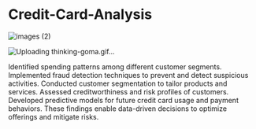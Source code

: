 # Credit-Card-Analysis
![images (2)](https://github.com/Rohitrt8/Credit-Card-Analysis/assets/132551994/9c5a46aa-e264-4fb2-9dcd-57fe26403a64)


![Uploading thinking-goma.gif…]()


Identified spending patterns among different customer segments.
Implemented fraud detection techniques to prevent and detect suspicious activities.
Conducted customer segmentation to tailor products and services.
Assessed creditworthiness and risk profiles of customers.
Developed predictive models for future credit card usage and payment behaviors.
These findings enable data-driven decisions to optimize offerings and mitigate risks.


